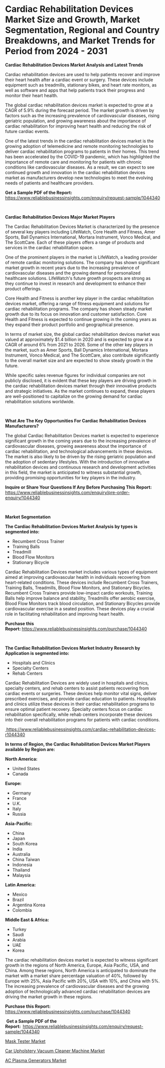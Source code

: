 <p><h1>Cardiac Rehabilitation Devices Market Size and Growth, Market Segmentation, Regional and Country Breakdowns, and Market Trends for Period from 2024 -  2031</h1></p><p><strong>Cardiac Rehabilitation Devices Market Analysis and Latest Trends</strong></p>
<p><p>Cardiac rehabilitation devices are used to help patients recover and improve their heart health after a cardiac event or surgery. These devices include equipment such as treadmills, stationary bikes, and heart rate monitors, as well as software and apps that help patients track their progress and monitor their heart health.</p><p>The global cardiac rehabilitation devices market is expected to grow at a CAGR of 5.9% during the forecast period. The market growth is driven by factors such as the increasing prevalence of cardiovascular diseases, rising geriatric population, and growing awareness about the importance of cardiac rehabilitation for improving heart health and reducing the risk of future cardiac events.</p><p>One of the latest trends in the cardiac rehabilitation devices market is the growing adoption of telemedicine and remote monitoring technologies to deliver cardiac rehabilitation programs to patients in their homes. This trend has been accelerated by the COVID-19 pandemic, which has highlighted the importance of remote care and monitoring for patients with chronic conditions like cardiovascular diseases. As a result, we can expect to see continued growth and innovation in the cardiac rehabilitation devices market as manufacturers develop new technologies to meet the evolving needs of patients and healthcare providers.</p></p>
<p><strong>Get a Sample PDF of the Report:&nbsp;</strong> <a href="https://www.reliablebusinessinsights.com/enquiry/request-sample/1044340">https://www.reliablebusinessinsights.com/enquiry/request-sample/1044340</a></p>
<p>&nbsp;</p>
<p><strong>Cardiac Rehabilitation Devices Major Market Players</strong></p>
<p><p>The Cardiac Rehabilitation Devices Market is characterized by the presence of several key players including LifeWatch, Core Health and Fitness, Amer Sports, Ball Dynamics International, Mortara Instrument, Vonco Medical, and The ScottCare. Each of these players offers a range of products and services in the cardiac rehabilitation space.</p><p>One of the prominent players in the market is LifeWatch, a leading provider of remote cardiac monitoring solutions. The company has shown significant market growth in recent years due to the increasing prevalence of cardiovascular diseases and the growing demand for personalized healthcare solutions. LifeWatch's future growth prospects are strong as they continue to invest in research and development to enhance their product offerings.</p><p>Core Health and Fitness is another key player in the cardiac rehabilitation devices market, offering a range of fitness equipment and solutions for cardiac rehabilitation programs. The company has shown steady market growth due to its focus on innovation and customer satisfaction. Core Health and Fitness is expected to continue growing in the coming years as they expand their product portfolio and geographical presence.</p><p>In terms of market size, the global cardiac rehabilitation devices market was valued at approximately $1.4 billion in 2020 and is expected to grow at a CAGR of around 6% from 2021 to 2026. Some of the other key players in the market, such as Amer Sports, Ball Dynamics International, Mortara Instrument, Vonco Medical, and The ScottCare, also contribute significantly to the overall market size and are expected to show steady growth in the future.</p><p>While specific sales revenue figures for individual companies are not publicly disclosed, it is evident that these key players are driving growth in the cardiac rehabilitation devices market through their innovative products and strategic initiatives. As the market continues to expand, these players are well-positioned to capitalize on the growing demand for cardiac rehabilitation solutions worldwide.</p></p>
<p>&nbsp;</p>
<p><strong>What Are The Key Opportunities For Cardiac Rehabilitation Devices Manufacturers?</strong></p>
<p><p>The global Cardiac Rehabilitation Devices market is expected to experience significant growth in the coming years due to the increasing prevalence of cardiovascular diseases, growing awareness about the importance of cardiac rehabilitation, and technological advancements in these devices. The market is also likely to be driven by the rising geriatric population and the adoption of sedentary lifestyles. With the introduction of innovative rehabilitation devices and continuous research and development activities in this field, the market is anticipated to witness substantial growth, providing promising opportunities for key players in the industry.</p></p>
<p><strong>Inquire or Share Your Questions If Any Before Purchasing This Report:</strong> <a href="https://www.reliablebusinessinsights.com/enquiry/pre-order-enquiry/1044340">https://www.reliablebusinessinsights.com/enquiry/pre-order-enquiry/1044340</a></p>
<p>&nbsp;</p>
<p><strong>Market Segmentation</strong></p>
<p><strong>The Cardiac Rehabilitation Devices Market Analysis by types is segmented into:</strong></p>
<p><ul><li>Recumbent Cross Trainer</li><li>Training Balls</li><li>Treadmill</li><li>Blood Flow Monitors</li><li>Stationary Bicycle</li></ul></p>
<p><p>Cardiac Rehabilitation Devices market includes various types of equipment aimed at improving cardiovascular health in individuals recovering from heart-related conditions. These devices include Recumbent Cross Trainers, Training Balls, Treadmills, Blood Flow Monitors, and Stationary Bicycles. Recumbent Cross Trainers provide low-impact cardio workouts, Training Balls help improve balance and stability, Treadmills offer aerobic exercise, Blood Flow Monitors track blood circulation, and Stationary Bicycles provide cardiovascular exercise in a seated position. These devices play a crucial role in facilitating rehabilitation and improving heart health.</p></p>
<p><strong>Purchase this Report:&nbsp;</strong><a href="https://www.reliablebusinessinsights.com/purchase/1044340">https://www.reliablebusinessinsights.com/purchase/1044340</a></p>
<p>&nbsp;</p>
<p><strong>The Cardiac Rehabilitation Devices Market Industry Research by Application is segmented into:</strong></p>
<p><ul><li>Hospitals and Clinics</li><li>Specialty Centers</li><li>Rehab Centers</li></ul></p>
<p><p>Cardiac Rehabilitation Devices are widely used in hospitals and clinics, specialty centers, and rehab centers to assist patients recovering from cardiac events or surgeries. These devices help monitor vital signs, deliver prescribed exercises, and provide cardiac education to patients. Hospitals and clinics utilize these devices in their cardiac rehabilitation programs to ensure optimal patient recovery. Specialty centers focus on cardiac rehabilitation specifically, while rehab centers incorporate these devices into their overall rehabilitation programs for patients with cardiac conditions.</p></p>
<p><a href="https://www.reliablebusinessinsights.com/cardiac-rehabilitation-devices-r1044340">&nbsp;https://www.reliablebusinessinsights.com/cardiac-rehabilitation-devices-r1044340</a></p>
<p><strong>In terms of Region, the Cardiac Rehabilitation Devices Market Players available by Region are:</strong></p>
<p>
    <p> <strong> North America: </strong>
        <ul>
            <li>United States</li>
            <li>Canada</li>
        </ul>
        </p> 
    <p> <strong> Europe: </strong>
        <ul>
            <li>Germany</li>
            <li>France</li>
            <li>U.K.</li>
            <li>Italy</li>
            <li>Russia</li>
        </ul>
        </p> 
    <p> <strong> Asia-Pacific: </strong>
        <ul>
            <li>China</li>
            <li>Japan</li>
            <li>South Korea</li>
            <li>India</li>
            <li>Australia</li>
            <li>China Taiwan</li>
            <li>Indonesia</li>
            <li>Thailand</li>
            <li>Malaysia</li>
        </ul>
        </p> 
    <p> <strong> Latin America: </strong>
        <ul>
            <li>Mexico</li>
            <li>Brazil</li>
            <li>Argentina Korea</li>
            <li>Colombia</li>
        </ul>
        </p> 
    <p> <strong> Middle East & Africa: </strong>
        <ul>
            <li>Turkey</li>
            <li>Saudi</li>
            <li>Arabia</li>
            <li>UAE</li>
            <li>Korea</li>
        </ul>
    </p>
    </p>
<p><p>The cardiac rehabilitation devices market is expected to witness significant growth in the regions of North America, Europe, Asia Pacific, USA, and China. Among these regions, North America is anticipated to dominate the market with a market share percentage valuation of 40%, followed by Europe with 25%, Asia Pacific with 20%, USA with 10%, and China with 5%. The increasing prevalence of cardiovascular diseases and the growing adoption of technologically advanced cardiac rehabilitation devices are driving the market growth in these regions.</p></p>
<p><strong>Purchase this Report: </strong><a href="https://www.reliablebusinessinsights.com/purchase/1044340">https://www.reliablebusinessinsights.com/purchase/1044340</a></p>
<p>&nbsp;<strong>Get a Sample PDF of the Report:&nbsp;&nbsp;</strong><a href="https://www.reliablebusinessinsights.com/enquiry/request-sample/1044340">https://www.reliablebusinessinsights.com/enquiry/request-sample/1044340</a></p>
<p><strong></strong></p>
<p><p><a href="https://github.com/rahu1506/Market-Research-Report-List-5/blob/main/mask-tester-market.md">Mask Tester Market</a></p><p><a href="https://github.com/juniordelafrance/Market-Research-Report-List-4/blob/main/car-upholstery-vacuum-cleaner-machine-market.md">Car Upholstery Vacuum Cleaner Machine Market</a></p><p><a href="https://github.com/jaidynmorantestelletmjzya/Market-Research-Report-List-3/blob/main/ac-plasma-generators-market.md">AC Plasma Generators Market</a></p></p>